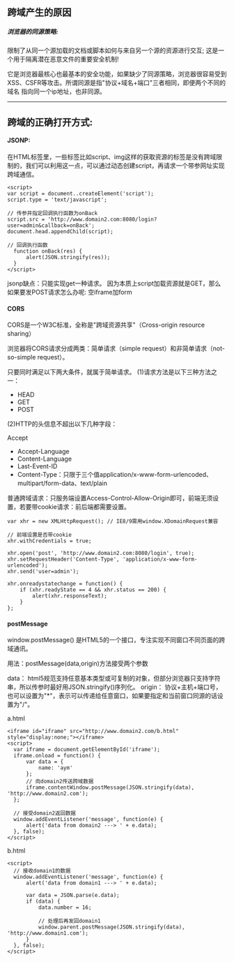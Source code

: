 ## 跨域产生的原因
##### 浏览器的同源策略:
  
  限制了从同一个源加载的文档或脚本如何与来自另一个源的资源进行交互; 这是一个用于隔离潜在恶意文件的重要安全机制!
  
  它是浏览器最核心也最基本的安全功能，如果缺少了同源策略，浏览器很容易受到XSS、CSFR等攻击。所谓同源是指"协议+域名+端口"三者相同，即便两个不同的域名    指向同一个ip地址，也非同源。
    
    
    
---



## 跨域的正确打开方式:

#### JSONP:
  在HTML标签里，一些标签比如script、img这样的获取资源的标签是没有跨域限制的，我们可以利用这一点，可以通过动态创建script，再请求一个带参网址实现跨域通信。
  ```
  <script>
  var script = document..createElement('script');
  script.type = 'text/javascript';
  
  // 传参并指定回调执行函数为onBack
  script.src = 'http://www.domain2.com:8080/login?user=admin&callback=onBack';
  document.head.appendChild(script);
  
  // 回调执行函数
    function onBack(res) {
        alert(JSON.stringify(res));
    }
  </script>
  ```
  
  jsonp缺点：只能实现get一种请求。 因为本质上script加载资源就是GET，那么如果要发POST请求怎么办呢:
    空iframe加form









#### CORS
  CORS是一个W3C标准，全称是"跨域资源共享"（Cross-origin resource sharing）
  
  浏览器将CORS请求分成两类：简单请求（simple request）和非简单请求（not-so-simple request）。
  
  只要同时满足以下两大条件，就属于简单请求。
  (1)请求方法是以下三种方法之一：
  - HEAD
  - GET
  - POST
  
  (2)HTTP的头信息不超出以下几种字段：

  Accept
  - Accept-Language
  - Content-Language
  - Last-Event-ID
  - Content-Type：只限于三个值application/x-www-form-urlencoded、multipart/form-data、text/plain
  
  普通跨域请求：只服务端设置Access-Control-Allow-Origin即可，前端无须设置，若要带cookie请求：前后端都需要设置。
  
  ```
  var xhr = new XMLHttpRequest(); // IE8/9需用window.XDomainRequest兼容

// 前端设置是否带cookie
  xhr.withCredentials = true;

  xhr.open('post', 'http://www.domain2.com:8080/login', true);
  xhr.setRequestHeader('Content-Type', 'application/x-www-form-urlencoded');
  xhr.send('user=admin');

  xhr.onreadystatechange = function() {
      if (xhr.readyState == 4 && xhr.status == 200) {
          alert(xhr.responseText);
      }
  };
  ```
  
  
  
  
  
  
  #### postMessage
  window.postMessage() 是HTML5的一个接口，专注实现不同窗口不同页面的跨域通讯。
  
  用法：postMessage(data,origin)方法接受两个参数
  
  data： html5规范支持任意基本类型或可复制的对象，但部分浏览器只支持字符串，所以传参时最好用JSON.stringify()序列化。
  origin： 协议+主机+端口号，也可以设置为"*"，表示可以传递给任意窗口，如果要指定和当前窗口同源的话设置为"/"。
  
  a.html
  ```
  <iframe id="iframe" src="http://www.domain2.com/b.html" style="display:none;"></iframe>
  <script>       
    var iframe = document.getElementById('iframe');
    iframe.onload = function() {
        var data = {
            name: 'aym'
        };
        // 向domain2传送跨域数据
        iframe.contentWindow.postMessage(JSON.stringify(data), 'http://www.domain2.com');
    };

    // 接受domain2返回数据
    window.addEventListener('message', function(e) {
        alert('data from domain2 ---> ' + e.data);
    }, false);
</script>
  ```
  b.html
  ```
  <script>
    // 接收domain1的数据
    window.addEventListener('message', function(e) {
        alert('data from domain1 ---> ' + e.data);

        var data = JSON.parse(e.data);
        if (data) {
            data.number = 16;

            // 处理后再发回domain1
            window.parent.postMessage(JSON.stringify(data), 'http://www.domain1.com');
        }
    }, false);
  </script>
```
